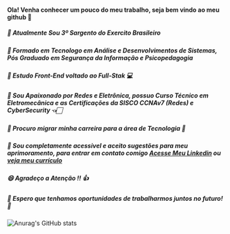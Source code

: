 #### Ola! Venha conhecer um pouco do meu trabalho, seja bem vindo ao meu github 👋

##### 💪 *Atualmente Sou 3º Sargento do Exercito Brasileiro*
##### 🎉  *Formado em Tecnologo em Análise e Desenvolvimentos de Sistemas, Pós Graduado em Segurança da Informação e Psicopedagogia*
##### 📌 *Estudo Front-End voltado ao Full-Stak* 💻
##### 🔌 *Sou Apaixonado por Redes e Eletrônica, possuo Curso Técnico em Eletromecânica e as Certificações da SISCO CCNAv7 (Redes) e CyberSecurity* 👈🏻
##### 🚀 *Procuro migrar minha carreira para a área de Tecnologia* 🚀
##### 💬 *Sou completamente acessivel e aceito sugestões para meu aprimoramento, para entrar em contato comigo [__Acesse Meu Linkedin__](https://www.linkedin.com/in/patrick-luiz-716893110/) ou [__veja meu currículo__](https://drive.google.com/file/d/1ridUFYiyoRDJApXHXZXlR37dmOQBUE4E/view?usp=sharing)*
##### 😄 *Agradeço a Atenção !!* 👍
##### 🚀 *__Espero que tenhamos oportunidades de trabalharmos juntos no futuro!__* 🚀


![Anurag's GitHub stats](https://github-readme-stats.vercel.app/api?username=patrickluizjf&show_icons=true&theme=tokyonight)


